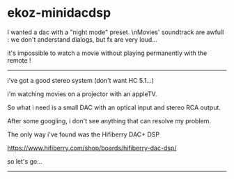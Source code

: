 # ekoz-minidacdsp

I wanted a dac with a "night mode" preset.
\nMovies' soundtrack are awfull : we don't anderstand dialogs, but fx are very loud…

it's impossible to watch a movie without playing permanently with the remote !

---

i've got a good stereo system (don't want HC 5.1…)

i'm watching movies on a projector with an appleTV.

So what i need is a small DAC with an optical input and stereo RCA output.

After some googling, i don't see anything that can resolve my problem. 

The only way i've found was the Hifiberry DAC+ DSP

https://www.hifiberry.com/shop/boards/hifiberry-dac-dsp/

so let's go…

---

